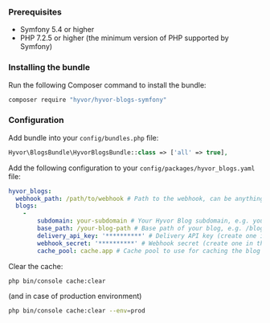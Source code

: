 ### Prerequisites
* Symfony 5.4 or higher
* PHP 7.2.5 or higher (the minimum version of PHP supported by Symfony)

### Installing the bundle
Run the following Composer command to install the bundle:
```bash
composer require "hyvor/hyvor-blogs-symfony"
```
### Configuration
Add bundle into your `config/bundles.php` file:

```php
Hyvor\BlogsBundle\HyvorBlogsBundle::class => ['all' => true],
```

Add the following configuration to your `config/packages/hyvor_blogs.yaml` file:
```yaml
hyvor_blogs:
  webhook_path: /path/to/webhook # Path to the webhook, can be anything (ensure it doesn't conflict with other routes)
  blogs:
    -
        subdomain: your-subdomain # Your Hyvor Blog subdomain, e.g. your-blog (see in the Hyvor Blog Console)
        base_path: /your-blog-path # Base path of your blog, e.g. /blog
        delivery_api_key: '**********' # Delivery API key (create one in the Hyvor Blog Console)
        webhook_secret: '**********' # Webhook secret (create one in the Hyvor Blog Console)
        cache_pool: cache.app # Cache pool to use for caching the blog content. By default, it uses the app cache pool
```
Clear the cache:
```bash
php bin/console cache:clear
```

(and in case of production environment)
```bash
php bin/console cache:clear --env=prod
```
